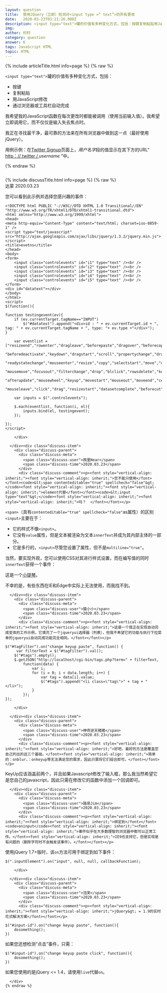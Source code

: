 ```yaml
---
layout: question
title:  使用JQuery（立即）检测对<input type =“ text”>的所有更改
date:   2020-03-23T03:21:26.000Z
description: <input type="text">罐的价值有多种变化方式，包括：按键复制粘贴用JavaScript修改通过浏览器或工具栏自动完成我希...
img: 
author: 村村
category: question
answer: 6
tags: JavaScript HTML
topic: HTML
---
```

<div class="article-root">
  <div class="article">
    {% include articleTitle.html info=page %}
    {% raw %}
    <div class="article-content"><p><font style="vertical-align: inherit;"></font><code>&lt;input type="text"&gt;</code><font style="vertical-align: inherit;"><font style="vertical-align: inherit;">罐</font><font style="vertical-align: inherit;">的价值有多种</font><font style="vertical-align: inherit;">变化方式，包括：</font></font></p>

<ul>
<li><font style="vertical-align: inherit;"><font style="vertical-align: inherit;">按键</font></font></li>
<li><font style="vertical-align: inherit;"><font style="vertical-align: inherit;">复制粘贴</font></font></li>
<li><font style="vertical-align: inherit;"><font style="vertical-align: inherit;">用JavaScript修改</font></font></li>
<li><font style="vertical-align: inherit;"><font style="vertical-align: inherit;">通过浏览器或工具栏自动完成</font></font></li>
</ul>

<p><font style="vertical-align: inherit;"><font style="vertical-align: inherit;">我希望我的JavaScript函数在每次更改时都能被调用（使用当前输入值）。</font><font style="vertical-align: inherit;">我希望立即调用它，而不仅仅是输入失去焦点时。</font></font></p>

<p><font style="vertical-align: inherit;"><font style="vertical-align: inherit;">我正在寻找最干净，最可靠的方法来在所有浏览器中做到这一点（最好使用jQuery）。</font></font></p>

<p><font style="vertical-align: inherit;"><font style="vertical-align: inherit;">用例示例：在</font></font><a href="http://twitter.com/signup" rel="noreferrer"><font style="vertical-align: inherit;"><font style="vertical-align: inherit;">Twitter Signup</font></font></a><font style="vertical-align: inherit;"><font style="vertical-align: inherit;">页面上，</font></font><em><font style="vertical-align: inherit;"><font style="vertical-align: inherit;">用户名字</font></font></em><font style="vertical-align: inherit;"><font style="vertical-align: inherit;">段的值显示在其</font><font style="vertical-align: inherit;">下方</font><font style="vertical-align: inherit;">的URL“ </font></font><a href="http://twitter/" rel="noreferrer"><font style="vertical-align: inherit;"><font style="vertical-align: inherit;">http：// twitter / </font></font></a><em><font style="vertical-align: inherit;"><font style="vertical-align: inherit;">username</font></font></em><font style="vertical-align: inherit;"><font style="vertical-align: inherit;"> ”中。</font></font></p></div>
    {% endraw %}
  </div>
  <p style="height: 0;width:0;overflow: hidden;"> 第2724篇《使用JQuery（立即）检测对<input type =“ text”>的所有更改》来自Winter(https://github.com/aiyld/aiyld.github.io)的站点</p>
  <div class="discuss-wrapper">
    {% include discussTitle.html info=page %}
    {% raw %}
    <div class="discuss-item">
        <div class="discuss-parent">
          <div class="discuss-meta">
            <span class="discuss-user">达蒙</span>
            <span class="discuss-time">2020.03.23</span>
          </div>
          <div class="discuss-comment"><p><font style="vertical-align: inherit;"><font style="vertical-align: inherit;">您可以看到此示例并选择您感兴趣的事件：</font></font></p>

<pre><code>&lt;!DOCTYPE html PUBLIC "-//W3C//DTD XHTML 1.0 Transitional//EN" "http://www.w3.org/TR/xhtml1/DTD/xhtml1-transitional.dtd"&gt;<font></font>
&lt;html xmlns="http://www.w3.org/1999/xhtml"&gt;<font></font>
&lt;head&gt;<font></font>
&lt;meta http-equiv="Content-Type" content="text/html; charset=iso-8859-1" /&gt;<font></font>
&lt;script type="text/javascript" src="http://ajax.googleapis.com/ajax/libs/jquery/1.3.2/jquery.min.js"&gt;&lt;/script&gt; <font></font>
&lt;title&gt;evetns&lt;/title&gt;<font></font>
&lt;/head&gt;<font></font>
&lt;body&gt;<font></font>
&lt;form&gt;<font></font>
    &lt;input class="controlevents" id="i1" type="text" /&gt;&lt;br /&gt;<font></font>
    &lt;input class="controlevents" id="i2" type="text" /&gt;&lt;br /&gt;<font></font>
    &lt;input class="controlevents" id="i3" type="text" /&gt;&lt;br /&gt;<font></font>
    &lt;input class="controlevents" id="i4" type="text" /&gt;&lt;br /&gt;<font></font>
    &lt;input class="controlevents" id="i5" type="text" /&gt;&lt;br /&gt;<font></font>
&lt;/form&gt;<font></font>
&lt;div id="datatext"&gt;&lt;/div&gt;<font></font>
&lt;/body&gt;<font></font>
&lt;/html&gt;<font></font>
&lt;script&gt;<font></font>
$(function(){<font></font>
<font></font>
function testingevent(ev){<font></font>
    if (ev.currentTarget.tagName=="INPUT")<font></font>
        $("#datatext").append("&lt;div&gt;id : " + ev.currentTarget.id + ", tag: " + ev.currentTarget.tagName + ", type: "+ ev.type +"&lt;/div&gt;");<font></font>
}   <font></font>
<font></font>
    var eventlist = ["resizeend","rowenter","dragleave","beforepaste","dragover","beforecopy","page","beforeactivate","beforeeditfocus","controlselect","blur",<font></font>
                    "beforedeactivate","keydown","dragstart","scroll","propertychange","dragenter","rowsinserted","mouseup","contextmenu","beforeupdate",<font></font>
                    "readystatechange","mouseenter","resize","copy","selectstart","move","dragend","rowexit","activate","focus","focusin","mouseover","cut",<font></font>
                    "mousemove","focusout","filterchange","drop","blclick","rowsdelete","keypress","losecapture","deactivate","datasetchanged","dataavailable",<font></font>
                    "afterupdate","mousewheel","keyup","movestart","mouseout","moveend","cellchange","layoutcomplete","help","errorupdate","mousedown","paste",<font></font>
                    "mouseleave","click","drag","resizestart","datasetcomplete","beforecut","change","error","abort","load","select"];<font></font>
<font></font>
    var inputs = $(".controlevents");<font></font>
<font></font>
    $.each(eventlist, function(i, el){<font></font>
        inputs.bind(el, testingevent);<font></font>
    });<font></font>
<font></font>
});<font></font>
&lt;/script&gt;<font></font>
</code></pre></div>
        </div>
        
      </div><div class="discuss-item">
        <div class="discuss-parent">
          <div class="discuss-meta">
            <span class="discuss-user">西里Near</span>
            <span class="discuss-time">2020.03.23</span>
          </div>
          <div class="discuss-comment"><p><font style="vertical-align: inherit;"><font style="vertical-align: inherit;">您不能只使用</font></font><code>&lt;span contenteditable="true" spellcheck="false"&gt;</code><font style="vertical-align: inherit;"><font style="vertical-align: inherit;">element代替</font></font><code>&lt;input type="text"&gt;</code><font style="vertical-align: inherit;"><font style="vertical-align: inherit;">吗？  </font></font></p>

<p><code>&lt;span&gt;</code><font style="vertical-align: inherit;"><font style="vertical-align: inherit;">（具有</font></font><code>contenteditable="true" spellcheck="false"</code><font style="vertical-align: inherit;"><font style="vertical-align: inherit;">as属性）的区别</font></font><code>&lt;input&gt;</code><font style="vertical-align: inherit;"><font style="vertical-align: inherit;">主要在于：</font></font></p>

<ul>
<li><font style="vertical-align: inherit;"><font style="vertical-align: inherit;">它的样式不像</font></font><code>&lt;input&gt;</code><font style="vertical-align: inherit;"><font style="vertical-align: inherit;">。</font></font></li>
<li><font style="vertical-align: inherit;"><font style="vertical-align: inherit;">它没有</font></font><code>value</code><font style="vertical-align: inherit;"><font style="vertical-align: inherit;">属性，但是文本被渲染为文本</font></font><code>innerText</code><font style="vertical-align: inherit;"><font style="vertical-align: inherit;">并成为其内部主体的一部分。  </font></font></li>
<li><font style="vertical-align: inherit;"><font style="vertical-align: inherit;">它是多行的，</font></font><code>&lt;input&gt;</code><font style="vertical-align: inherit;"><font style="vertical-align: inherit;">尽管您设置了属性，但不是</font></font><code>multiline="true"</code><font style="vertical-align: inherit;"><font style="vertical-align: inherit;">。</font></font></li>
</ul>

<p><font style="vertical-align: inherit;"><font style="vertical-align: inherit;">当然，要实现外观，您可以使用CSS对其进行样式设置，而在编写值的同时</font></font><code>innerText</code><font style="vertical-align: inherit;"><font style="vertical-align: inherit;">获得一个事件：</font></font></p>

<p><font style="vertical-align: inherit;"><font style="vertical-align: inherit;">这是一个</font></font><a href="https://jsfiddle.net/zs9168ac/" rel="nofollow noreferrer"><font style="vertical-align: inherit;"><font style="vertical-align: inherit;">小提琴</font></font></a><font style="vertical-align: inherit;"><font style="vertical-align: inherit;">。</font></font></p>

<p><font style="vertical-align: inherit;"><font style="vertical-align: inherit;">不幸的是，有些东西在IE和Edge中实际上无法使用，而我找不到。</font></font></p></div>
        </div>
        
      </div><div class="discuss-item">
        <div class="discuss-parent">
          <div class="discuss-meta">
            <span class="discuss-user">猿小小</span>
            <span class="discuss-time">2020.03.23</span>
          </div>
          <div class="discuss-comment"><p><font style="vertical-align: inherit;"><font style="vertical-align: inherit;">这是一个我正在实现自动完成变体的工作示例，它填充了一个jqueryui选择器（列表），但我不希望它的功能与执行下拉菜单的jqueryui自动完成功能完全相同。</font></font></p>

<pre><code>$("#tagFilter").on("change keyup paste", function() {<font></font>
     var filterText = $("#tagFilter").val();<font></font>
    $("#tags").empty();<font></font>
    $.getJSON("http://localhost/cgi-bin/tags.php?term=" + filterText,<font></font>
        function(data) {<font></font>
            var i;<font></font>
            for (i = 0; i &lt; data.length; i++) {<font></font>
                var tag = data[i].value;<font></font>
                $("#tags").append("&lt;li class=\"tag\"&gt;" + tag + "&lt;/li&gt;");<font></font>
            }<font></font>
        }); <font></font>
});<font></font>
</code></pre></div>
        </div>
        
      </div><div class="discuss-item">
        <div class="discuss-parent">
          <div class="discuss-meta">
            <span class="discuss-user">神奇逆天猪猪</span>
            <span class="discuss-time">2020.03.23</span>
          </div>
          <div class="discuss-comment"><p><font style="vertical-align: inherit;"><font style="vertical-align: inherit;">好吧，最好的方法是覆盖您自己列出的这三个基础。</font><font style="vertical-align: inherit;">简单的：onblur，：onkeyup等无法满足您的需求，因此只需将它们组合即可。</font></font></p>

<p><font style="vertical-align: inherit;"><font style="vertical-align: inherit;">KeyUp应该涵盖前两个，并且如果Javascript修改了输入框，那么我当然希望它是您自己的javascript，因此只需在修改它的函数中添加一个回调即可。</font></font></p></div>
        </div>
        
      </div><div class="discuss-item">
        <div class="discuss-parent">
          <div class="discuss-meta">
            <span class="discuss-user">路易Jim</span>
            <span class="discuss-time">2020.03.23</span>
          </div>
          <div class="discuss-comment"><p><font style="vertical-align: inherit;"><font style="vertical-align: inherit;">绑定到</font></font><code>oninput</code><font style="vertical-align: inherit;"><font style="vertical-align: inherit;">事件似乎在大多数理智的浏览器中都可以正常工作。</font><font style="vertical-align: inherit;">IE9也支持它，但是实现是有问题的（删除字符时不会触发该事件）。</font></font></p>

<p><font style="vertical-align: inherit;"><font style="vertical-align: inherit;">使用jQuery 1.7+版时，该</font></font><code>on</code><font style="vertical-align: inherit;"><font style="vertical-align: inherit;">方法可用于绑定到如下事件：</font></font></p>

<pre><code>$(".inputElement").on("input", null, null, callbackFunction);
</code></pre></div>
        </div>
        
      </div><div class="discuss-item">
        <div class="discuss-parent">
          <div class="discuss-meta">
            <span class="discuss-user">泡芙</span>
            <span class="discuss-time">2020.03.23</span>
          </div>
          <div class="discuss-comment"><p><font style="vertical-align: inherit;"><font style="vertical-align: inherit;">jQuery&gt; = 1.9的实时花式解决方案</font></font></p>

<pre><code>$("#input-id").on("change keyup paste", function(){<font></font>
    dosomething();<font></font>
})<font></font>
</code></pre>

<p><font style="vertical-align: inherit;"><font style="vertical-align: inherit;">如果您还想检测“点击”事件，只需：</font></font></p>

<pre><code>$("#input-id").on("change keyup paste click", function(){<font></font>
    dosomething();<font></font>
})<font></font>
</code></pre>

<p><font style="vertical-align: inherit;"><font style="vertical-align: inherit;">如果您使用的是jQuery &lt;= 1.4，请使用</font></font><code>live</code><font style="vertical-align: inherit;"><font style="vertical-align: inherit;">代替</font></font><code>on</code><font style="vertical-align: inherit;"><font style="vertical-align: inherit;">。</font></font></p></div>
        </div>
        
      </div>
    {% endraw %}
  </div>
<div>
